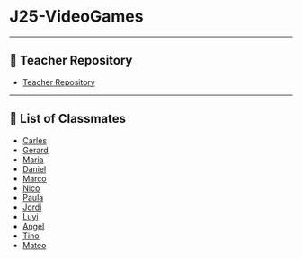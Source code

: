 # J25-VideoGames
---

## 👤 Teacher Repository 
- [Teacher Repository](https://github.com/d-prieto/J25-videogames)

---

## 👥 List of Classmates
- [Carles]()
- [Gerard]()
- [Maria]()
- [Daniel]()
- [Marco]()
- [Nico]()
- [Paula]()
- [Jordi]()
- [Luyi]()
- [Angel]()
- [Tino]()
- [Mateo]()
